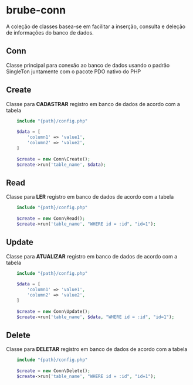 # brube-conn
A coleção de classes basea-se em facilitar a inserção, consulta e deleção de informações do banco de dados.

## Conn
Classe principal para conexão ao banco de dados usando o padrão SingleTon juntamente com o pacote PDO nativo do PHP

## Create

Classe para <strong>CADASTRAR</strong> registro em banco de dados de acordo com a tabela
```php
    include "{path}/config.php"
    
    $data = [
        'column1' => 'value1',
        'column2' => 'value2',
    ]
    
    $create = new Conn\Create();
    $create->run('table_name', $data);
```

## Read
Classe para <strong>LER</strong> registro em banco de dados de acordo com a tabela
```php
    include "{path}/config.php"
    
    $create = new Conn\Read();
    $create->run('table_name', "WHERE id = :id", "id=1");
```

## Update
Classe para <strong>ATUALIZAR</strong> registro em banco de dados de acordo com a tabela
```php
    include "{path}/config.php"
    
    $data = [
        'column1' => 'value1',
        'column2' => 'value2',
    ]
    
    $create = new Conn\Update();
    $create->run('table_name', $data, "WHERE id = :id", "id=1");
```

## Delete
Classe para <strong>DELETAR</strong> registro em banco de dados de acordo com a tabela
```php
    include "{path}/config.php"
    
    $create = new Conn\Delete();
    $create->run('table_name', "WHERE id = :id", "id=1");
```